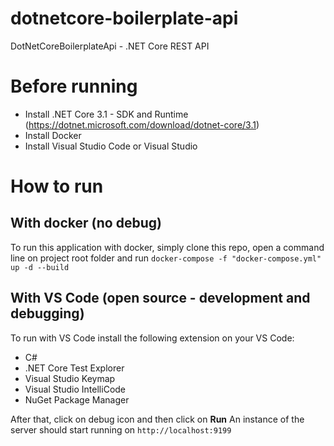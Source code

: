# dotnetcore-boilerplate-api

DotNetCoreBoilerplateApi - .NET Core REST API

# Before running
- Install .NET Core 3.1 - SDK and Runtime (https://dotnet.microsoft.com/download/dotnet-core/3.1)
- Install Docker
- Install Visual Studio Code or Visual Studio

# How to run
## With docker (no debug)
To run this application with docker, simply clone this repo, open a command line on project root folder and run `docker-compose -f "docker-compose.yml" up -d --build`

## With VS Code (open source - development and debugging)
To run with VS Code install the following extension on your VS Code:
- C#
- .NET Core Test Explorer
- Visual Studio Keymap
- Visual Studio IntelliCode
- NuGet Package Manager

After that, click on debug icon and then click on **Run**
An instance of the server should start running on `http://localhost:9199`